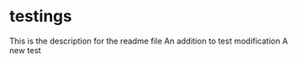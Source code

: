 # testings

This is the description for the readme file
An addition to test modification
A new test
